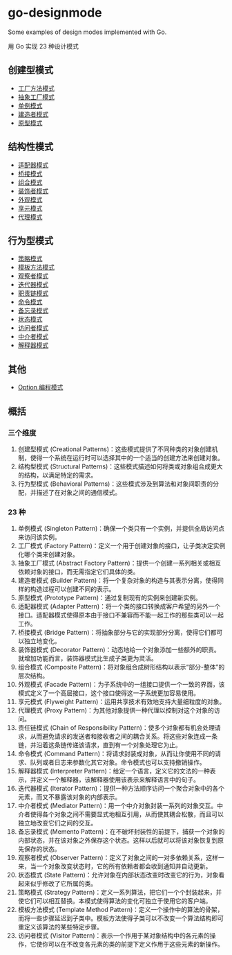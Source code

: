 # go-designmode
Some examples of design modes implemented with Go.

用 Go 实现 23 种设计模式

## 创建型模式

- [工厂方法模式](./factory_pattern)
- [抽象工厂模式](./factory_pattern)
- [单例模式](./singleton_pattern)
- [建造者模式](./builder_pattern)
- [原型模式](./prototype-pattern)



## 结构性模式

- [适配器模式](./adapter_pattern)
- [桥接模式](./bridge_pattern)
- [组合模式](./composite_pattern)
- [装饰者模式](./decorator_pattern)
- [外观模式](./facade_pattern)
- [享元模式](./flyweight_pattern)
- [代理模式](./proxy_pattern)



## 行为型模式

- [策略模式](./strategy_pattern)
- [模板方法模式](./template_pattern)
- [观察者模式](./observer_pattern)
- [迭代器模式](./iterator_pattern)
- [职责链模式](./responsibility_pattern)
- [命令模式](./command_pattern)
- [备忘录模式](./memento_pattern)
- [状态模式](./state_pattern)
- [访问者模式](./visitor_pattern)
- [中介者模式](./mediator_pattern)
- [解释器模式](./interpreter_pattern)

## 其他

- [Option 编程模式](./options_pattern)

## 概括

### 三个维度

1. 创建型模式 (Creational Patterns)：这些模式提供了不同种类的对象创建机制，使得一个系统在运行时可以选择其中的一个适当的创建方法来创建对象。
2. 结构型模式 (Structural Patterns)：这些模式描述如何将类或对象组合成更大的结构，以满足特定的需求。
3. 行为型模式 (Behavioral Patterns)：这些模式涉及到算法和对象间职责的分配，并描述了在对象之间的通信模式。

### 23 种

1. 单例模式 (Singleton Pattern)：确保一个类只有一个实例，并提供全局访问点来访问该实例。
2. 工厂模式 (Factory Pattern)：定义一个用于创建对象的接口，让子类决定实例化哪个类来创建对象。
3. 抽象工厂模式 (Abstract Factory Pattern)：提供一个创建一系列相关或相互依赖对象的接口，而无需指定它们具体的类。
4. 建造者模式 (Builder Pattern)：将一个复杂对象的构造与其表示分离，使得同样的构造过程可以创建不同的表示。
5. 原型模式 (Prototype Pattern)：通过复制现有的实例来创建新实例。
6. 适配器模式 (Adapter Pattern)：将一个类的接口转换成客户希望的另外一个接口。适配器模式使得原本由于接口不兼容而不能一起工作的那些类可以一起工作。
7. 桥接模式 (Bridge Pattern)：将抽象部分与它的实现部分分离，使得它们都可以独立地变化。
8. 装饰器模式 (Decorator Pattern)：动态地给一个对象添加一些额外的职责。就增加功能而言，装饰器模式比生成子类更为灵活。
9. 组合模式 (Composite Pattern)：将对象组合成树形结构以表示“部分-整体”的层次结构。
10. 外观模式 (Facade Pattern)：为子系统中的一组接口提供一个一致的界面，该模式定义了一个高层接口，这个接口使得这一子系统更加容易使用。
11. 享元模式 (Flyweight Pattern)：运用共享技术有效地支持大量细粒度的对象。
12. 代理模式 (Proxy Pattern)：为其他对象提供一种代理以控制对这个对象的访问。
13. 责任链模式 (Chain of Responsibility Pattern)：使多个对象都有机会处理请求，从而避免请求的发送者和接收者之间的耦合关系。将这些对象连成一条链，并沿着这条链传递该请求，直到有一个对象处理它为止。
14. 命令模式 (Command Pattern)：将请求封装成对象，从而让你使用不同的请求、队列或者日志来参数化其它对象。命令模式也可以支持撤销操作。
15. 解释器模式 (Interpreter Pattern)：给定一个语言，定义它的文法的一种表示，并定义一个解释器，该解释器使用该表示来解释语言中的句子。
16. 迭代器模式 (Iterator Pattern)：提供一种方法顺序访问一个聚合对象中的各个元素，而又不暴露该对象的内部表示。
17. 中介者模式 (Mediator Pattern)：用一个中介对象封装一系列的对象交互。中介者使得各个对象之间不需要显式地相互引用，从而使其耦合松散，而且可以独立地改变它们之间的交互。
18. 备忘录模式 (Memento Pattern)：在不破坏封装性的前提下，捕获一个对象的内部状态，并在该对象之外保存这个状态。这样以后就可以将该对象恢复到原先保存的状态。
19. 观察者模式 (Observer Pattern)：定义了对象之间的一对多依赖关系，这样一来，当一个对象改变状态时，它的所有依赖者都会收到通知并自动更新。
20. 状态模式 (State Pattern)：允许对象在内部状态改变时改变它的行为，对象看起来似乎修改了它所属的类。
21. 策略模式 (Strategy Pattern)：定义一系列算法，把它们一个个封装起来，并使它们可以相互替换。本模式使得算法的变化可独立于使用它的客户端。
22. 模板方法模式 (Template Method Pattern)：定义一个操作中的算法的骨架，而将一些步骤延迟到子类中。模板方法使得子类可以不改变一个算法结构即可重定义该算法的某些特定步骤。
23. 访问者模式 (Visitor Pattern)：表示一个作用于某对象结构中的各元素的操作，它使你可以在不改变各元素的类的前提下定义作用于这些元素的新操作。
